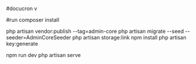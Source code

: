#docucron v

#run
composer install

php artisan vendor:publish --tag=admin-core
php artisan migrate --seed --seeder=AdminCoreSeeder
php artisan storage:link
npm install
php artisan key:generate

npm run dev
php artisan serve

